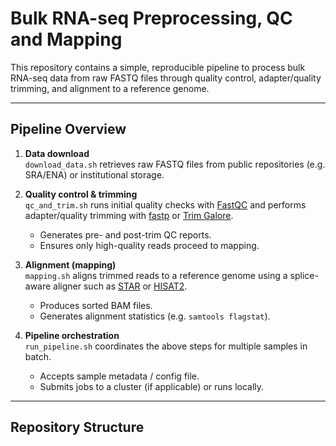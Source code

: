 # Bulk RNA-seq Preprocessing, QC and Mapping

This repository contains a simple, reproducible pipeline to process bulk RNA-seq data from raw FASTQ files through quality control, adapter/quality trimming, and alignment to a reference genome.

---

## Pipeline Overview

1. **Data download**  
   `download_data.sh` retrieves raw FASTQ files from public repositories (e.g. SRA/ENA) or institutional storage.

2. **Quality control & trimming**  
   `qc_and_trim.sh` runs initial quality checks with [FastQC](https://www.bioinformatics.babraham.ac.uk/projects/fastqc/) and performs adapter/quality trimming with [fastp](https://github.com/OpenGene/fastp) or [Trim Galore](https://www.bioinformatics.babraham.ac.uk/projects/trim_galore/).  
   - Generates pre- and post-trim QC reports.  
   - Ensures only high-quality reads proceed to mapping.

3. **Alignment (mapping)**  
   `mapping.sh` aligns trimmed reads to a reference genome using a splice-aware aligner such as [STAR](https://github.com/alexdobin/STAR) or [HISAT2](https://daehwankimlab.github.io/hisat2/).  
   - Produces sorted BAM files.  
   - Generates alignment statistics (e.g. `samtools flagstat`).

4. **Pipeline orchestration**  
   `run_pipeline.sh` coordinates the above steps for multiple samples in batch.  
   - Accepts sample metadata / config file.  
   - Submits jobs to a cluster (if applicable) or runs locally.

---

## Repository Structure


